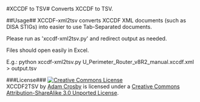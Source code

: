 #XCCDF to TSV#
Converts XCCDF to TSV.

##Usage##
XCCDF-xml2tsv converts XCCDF XML documents (such as DISA STIGs) into easier to use Tab-Separated documents.

Please run as 'xccdf-xml2tsv.py' <filename> and redirect output as needed.

Files should open easily in Excel.

E.g.:
	 python xccdf-xml2tsv.py U_Perimeter_Router_v8R2_manual.xccdf.xml > output.tsv


###License###
<a rel="license" href="http://creativecommons.org/licenses/by-sa/3.0/deed.en_US"><img alt="Creative Commons License" style="border-width:0" src="http://i.creativecommons.org/l/by-sa/3.0/80x15.png" /></a><br /><span xmlns:dct="http://purl.org/dc/terms/" href="http://purl.org/dc/dcmitype/Text" property="dct:title" rel="dct:type">XCCDF2TSV</span> by <a xmlns:cc="http://creativecommons.org/ns#" href="https://github.com/adamcrosby/xccdf2tsv" property="cc:attributionName" rel="cc:attributionURL">Adam Crosby</a> is licensed under a <a rel="license" href="http://creativecommons.org/licenses/by-sa/3.0/deed.en_US">Creative Commons Attribution-ShareAlike 3.0 Unported License</a>.

